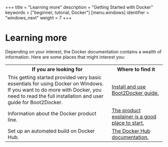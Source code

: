 +++
title = "Learning more"
description = "Getting Started with Docker"
keywords = ["beginner, tutorial, Docker"]
[menu.windows]
identifier = "windows_next"
weight = 7
+++

# Learning more

Depending on your interest, the Docker documentation contains a wealth of information.  Here are some places that might interest you:

<style type="text/css">
</style>
<table class="tutorial">
  <tr>
    <th class="tg-031e">If you are looking for</th>
    <th class="tg-031e">Where to find it</th>
  </tr>
  <tr>
    <td class="tg-031e">This getting started provided very basic essentials for using Docker on Windows. If you want to do more with Docker, you need to read the full installation and user guide for Boot2Docker.</td>
    <td class="tg-031e"><a href="http://docs.docker.com/installation/windows/">Install and use Boot2Docker guide.</a></td>
  </tr>
  <tr>
    <td class="tg-031e">Information about the Docker product line.</td>
    <td class="tg-031e"><a href="http:/www.docker.com/products">The product explainer is a good place to start.</a></td>
  </tr>

  <tr>
    <td class="tg-031e">Set up an automated build on Docker Hub.</td>
    <td class="tg-031e"><a href="http://docs.docker.com/docker-hub/">The Docker Hub documentation.</a></td>
  </tr>
</table>


	
